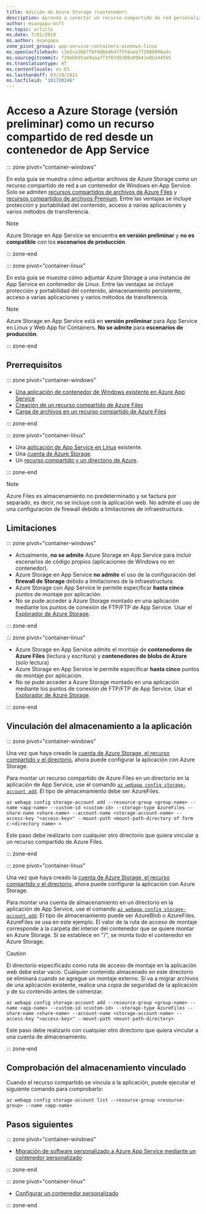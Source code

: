 ```yaml
---
title: Adición de Azure Storage (contenedor)
description: Aprenda a conectar un recurso compartido de red personalizado en una aplicación en contenedor de Azure App Service. Comparta archivos entre aplicaciones, administre el contenido estático de forma remota y acceda a él de forma local, etc.
author: msangapu-msft
ms.topic: article
ms.date: 7/01/2019
ms.author: msangapu
zone_pivot_groups: app-service-containers-windows-linux
ms.openlocfilehash: c3e5ca30b7f0f00b6d647f5fdaeb772900996adc
ms.sourcegitcommit: f28ebb95ae9aaaff3f87d8388a09b41e0b3445b5
ms.translationtype: HT
ms.contentlocale: es-ES
ms.lasthandoff: 03/29/2021
ms.locfileid: "101720246"
---
```

# <a name="access-azure-storage-preview-as-a-network-share-from-a-container-in-app-service"></a>Acceso a Azure Storage (versión preliminar) como un recurso compartido de red desde un contenedor de App Service

::: zone pivot="container-windows"

En esta guía se muestra cómo adjuntar archivos de Azure Storage como un recurso compartido de red a un contenedor de Windows en App Service. Solo se admiten [recursos compartidos de archivos de Azure Files](../storage/files/storage-how-to-use-files-cli.md) y [recursos compartidos de archivos Premium](../storage/files/storage-how-to-create-file-share.md). Entre las ventajas se incluye protección y portabilidad del contenido, acceso a varias aplicaciones y varios métodos de transferencia.

> [!NOTE]
>Azure Storage en App Service se encuentra **en versión preliminar** y **no es compatible** con los **escenarios de producción**.

::: zone-end

::: zone pivot="container-linux"

En esta guía se muestra cómo adjuntar Azure Storage a una instancia de App Service en contenedor de Linux. Entre las ventajas se incluye protección y portabilidad del contenido, almacenamiento persistente, acceso a varias aplicaciones y varios métodos de transferencia.

> [!NOTE]
>Azure Storage en App Service está en **versión preliminar** para App Service en Linux y Web App for Containers. **No se admite** para **escenarios de producción**.

::: zone-end

## <a name="prerequisites"></a>Prerrequisitos

::: zone pivot="container-windows"

- [Una aplicación de contenedor de Windows existente en Azure App Service](quickstart-custom-container.md)
- [Creación de un recurso compartido de Azure Files](../storage/files/storage-how-to-use-files-cli.md)
- [Carga de archivos en un recurso compartido de Azure Files](../storage/files/storage-how-to-create-file-share.md)

::: zone-end

::: zone pivot="container-linux"

- Una [aplicación de App Service en Linux](index.yml) existente.
- Una [cuenta de Azure Storage](../storage/common/storage-account-create.md?tabs=azure-cli).
- Un [recurso compartido y un directorio de Azure](../storage/files/storage-how-to-use-files-cli.md).

::: zone-end

> [!NOTE]
> Azure Files es almacenamiento no predeterminado y se factura por separado, es decir, no se incluye con la aplicación web. No admite el uso de una configuración de firewall debido a limitaciones de infraestructura.
>

## <a name="limitations"></a>Limitaciones

::: zone pivot="container-windows"

- Actualmente, **no se admite** Azure Storage en App Service para incluir escenarios de código propios (aplicaciones de Windows no en contenedor).
- Azure Storage en App Service **no admite** el uso de la configuración del **firewall de Storage** debido a limitaciones de la infraestructura.
- Azure Storage con App Service le permite especificar **hasta cinco** puntos de montaje por aplicación.
- No se pude acceder a Azure Storage montado en una aplicación mediante los puntos de conexión de FTP/FTP de App Service. Usar el [Explorador de Azure Storage](https://azure.microsoft.com/features/storage-explorer/).

::: zone-end

::: zone pivot="container-linux"

- Azure Storage en App Service admite el montaje de **contenedores de Azure Files** (lectura y escritura) y **contenedores de blobs de Azure** (solo lectura)
- Azure Storage en App Service le permite especificar **hasta cinco** puntos de montaje por aplicación.
- No se pude acceder a Azure Storage montado en una aplicación mediante los puntos de conexión de FTP/FTP de App Service. Usar el [Explorador de Azure Storage](https://azure.microsoft.com/features/storage-explorer/).

::: zone-end

## <a name="link-storage-to-your-app"></a>Vinculación del almacenamiento a la aplicación

::: zone pivot="container-windows"

Una vez que haya creado la [cuenta de Azure Storage, el recurso compartido y el directorio](#prerequisites), ahora puede configurar la aplicación con Azure Storage.

Para montar un recurso compartido de Azure Files en un directorio en la aplicación de App Service, use el comando [`az webapp config storage-account add`](/cli/azure/webapp/config/storage-account#az-webapp-config-storage-account-add). El tipo de almacenamiento debe ser AzureFiles.

```azurecli
az webapp config storage-account add --resource-group <group-name> --name <app-name> --custom-id <custom-id> --storage-type AzureFiles --share-name <share-name> --account-name <storage-account-name> --access-key "<access-key>" --mount-path <mount-path-directory of form c:<directory name> >
```

Este paso debe realizarlo con cualquier otro directorio que quiera vincular a un recurso compartido de Azure Files.

::: zone-end

::: zone pivot="container-linux"

Una vez que haya creado la [cuenta de Azure Storage, el recurso compartido y el directorio](#prerequisites), ahora puede configurar la aplicación con Azure Storage.

Para montar una cuenta de almacenamiento en un directorio en la aplicación de App Service, use el comando [`az webapp config storage-account add`](/cli/azure/webapp/config/storage-account#az-webapp-config-storage-account-add). El tipo de almacenamiento puede ser AzureBlob o AzureFiles. AzureFiles se usa en este ejemplo. El valor de la ruta de acceso de montaje corresponde a la carpeta del interior del contenedor que se quiere montar en Azure Storage. Si se establece en "/", se monta todo el contenedor en Azure Storage.


> [!CAUTION]
> El directorio especificado como ruta de acceso de montaje en la aplicación web debe estar vacío. Cualquier contenido almacenado en este directorio se eliminará cuando se agregue un montaje externo. Si va a migrar archivos de una aplicación existente, realice una copia de seguridad de la aplicación y de su contenido antes de comenzar.
>

```azurecli
az webapp config storage-account add --resource-group <group-name> --name <app-name> --custom-id <custom-id> --storage-type AzureFiles --share-name <share-name> --account-name <storage-account-name> --access-key "<access-key>" --mount-path <mount-path-directory>
```

Este paso debe realizarlo con cualquier otro directorio que quiera vincular a una cuenta de almacenamiento.

::: zone-end

## <a name="verify-linked-storage"></a>Comprobación del almacenamiento vinculado

Cuando el recurso compartido se vincula a la aplicación, puede ejecutar el siguiente comando para comprobarlo:

```azurecli
az webapp config storage-account list --resource-group <resource-group> --name <app-name>
```

## <a name="next-steps"></a>Pasos siguientes

::: zone pivot="container-windows"

- [Migración de software personalizado a Azure App Service mediante un contenedor personalizado](tutorial-custom-container.md?pivots=container-windows)

::: zone-end

::: zone pivot="container-linux"

- [Configurar un contenedor personalizado](configure-custom-container.md?pivots=platform-linux)

::: zone-end